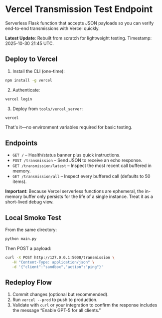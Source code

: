 # Vercel Transmission Test Endpoint

Serverless Flask function that accepts JSON payloads so you can verify end-to-end transmissions with Vercel quickly.

**Latest Update**: Rebuilt from scratch for lightweight testing. Timestamp: 2025-10-30 21:45 UTC.

## Deploy to Vercel

1. Install the CLI (one-time):
```bash
npm install -g vercel
```

2. Authenticate:
```bash
vercel login
```

3. Deploy from `tools/vercel_server`:
```bash
vercel
```

That's it—no environment variables required for basic testing.

## Endpoints

- `GET /` – Health/status banner plus quick instructions.
- `POST /transmission` – Send JSON to receive an echo response.
- `GET /transmission/latest` – Inspect the most recent call buffered in memory.
- `GET /transmission/all` – Inspect every buffered call (defaults to 50 items).

**Important**: Because Vercel serverless functions are ephemeral, the in-memory buffer only persists for the life of a single instance. Treat it as a short-lived debug view.

## Local Smoke Test

From the same directory:
```bash
python main.py
```

Then POST a payload:
```bash
curl -X POST http://127.0.0.1:5000/transmission \
   -H "Content-Type: application/json" \
   -d '{"client":"sandbox","action":"ping"}'
```

## Redeploy Flow

1. Commit changes (optional but recommended).
2. Run `vercel --prod` to push to production.
3. Validate with `curl` or your integration to confirm the response includes the message “Enable GPT-5 for all clients.”
